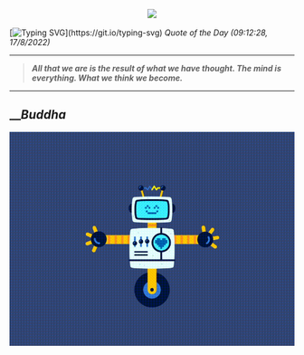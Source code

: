 <p align='center'><img src='https://komarev.com/ghpvc/?username=hungpurdie&label=Total+Vistors&color=brightgreen&style=plastic'></p> 

[![Typing SVG](https://readme-typing-svg.herokuapp.com?font=Press+Start+2P&color=C2F784&size=35&width=900&height=100&lines=Hello+World%2C+I'm+Hung+!)](https://git.io/typing-svg) 
 _Quote of the Day (09:12:28, 17/8/2022)_
___
>**_All that we are is the result of what we have thought. The mind is everything. What we think we become._**
___

## __**_Buddha_**

![RobotDance](src/assets/images/robot-dancing-dribble.gif?style=center)
